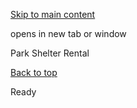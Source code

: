 [Skip to main content](https://www.pittsburghpa.gov/Resident-Services/A-Z-Frequently-Visited/Park-Shelter-Rental#main-content)

opens in new tab or window

Park Shelter Rental

[Back to top](https://www.pittsburghpa.gov/Resident-Services/A-Z-Frequently-Visited/Park-Shelter-Rental#body-top)

Ready

